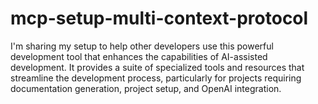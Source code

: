 # mcp-setup-multi-context-protocol
I'm sharing my setup to help other developers use this powerful development tool that enhances the capabilities of AI-assisted development. It provides a suite of specialized tools and resources that streamline the development process, particularly for projects requiring documentation generation, project setup, and OpenAI integration.
